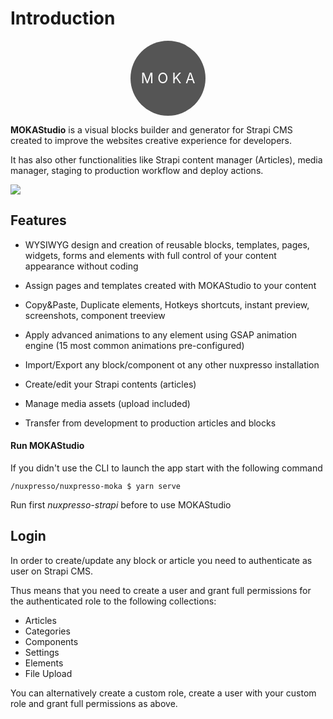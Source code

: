 # Introduction


<div style="display:flex;align-items:center;text-align:center;align-content:center;width:120px;height:120px;border-radius:999rem;background-color:#555;color:#fff;margin:0 auto;">
<div style="flex:1 1 0;font-size:1.4rem;">M O K A</div>
</div>



**MOKAStudio** is a visual blocks builder and generator for Strapi CMS created to improve the websites creative experience for developers.

It has also other functionalities like Strapi content manager (Articles), media manager, staging to production workflow and deploy actions.

<img src="https://res.cloudinary.com/moodgiver/image/upload/v1610372315/nuxpresso_splash_screen_b4149ebc5a.jpg" style="margin:0 auto;"/>


## Features

- WYSIWYG design and creation of reusable blocks, templates, pages, widgets, forms and elements with full control of your content appearance without coding

- Assign pages and templates created with MOKAStudio to your content

- Copy&Paste, Duplicate elements, Hotkeys shortcuts, instant preview, screenshots, component treeview

- Apply advanced animations to any element using GSAP animation engine (15 most common animations pre-configured)

- Import/Export any block/component ot any other nuxpresso installation

- Create/edit your Strapi contents (articles)

- Manage media assets (upload included)

- Transfer from development to production articles and blocks


#### Run MOKAStudio

If you didn't use the CLI to launch the app start with the following command

```
/nuxpresso/nuxpresso-moka $ yarn serve
```

Run first *nuxpresso-strapi* before to use MOKAStudio

## Login 

In order to create/update any block or article you need to authenticate as user on Strapi CMS.

Thus means that you need to create a user and grant full permissions for the authenticated role to the following collections:

- Articles
- Categories
- Components
- Settings
- Elements
- File Upload

You can alternatively create a custom role, create a user with your custom role and grant full permissions as above.

